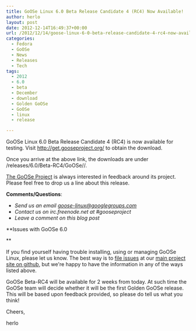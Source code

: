 ```yaml
---
title: GoOSe Linux 6.0 Beta Release Candidate 4 (RC4) Now Available!
author: herlo
layout: post
date: 2012-12-14T16:49:37+00:00
url: /2012/12/14/goose-linux-6-0-beta-release-candidate-4-rc4-now-available/
categories:
  - Fedora
  - GoOSe
  - News
  - Releases
  - Tech
tags:
  - 2012
  - 6.0
  - beta
  - December
  - download
  - Golden GoOSe
  - GoOSe
  - linux
  - release

---
```

GoOSe Linux 6.0 Beta Release Candidate 4 (RC4) is now available for testing. Visit <a href="http://get.gooseproject.org/" target="_blank">http://get.gooseproject.org/</a> to obtain the download.

Once you arrive at the above link, the downloads are under /releases/6.0/Beta-RC4/GoOSe/<arch>/.

[The GoOSe Project][1] is always interested in feedback around its project. Please feel free to drop us a line about this release.

**Comments/Questions**:

  * <address>
      Send us an email <a href="mailto:goose-linux@googlegroups.com">goose-linux@googlegroups.com</a>
    </address>

  * <address>
      Contact us on irc.freenode.net at #gooseproject
    </address>

  * <address>
      Leave a comment on this blog post
    </address>

**Issues with GoOSe 6.0
  
** 

If you find yourself having trouble installing, using or managing GoOSe Linux, please let us know. The best way is to [file issues][2] at our [main project site on github][3], but we're happy to have the information in any of the ways listed above.

GoOSe Beta-RC4 will be available for 2 weeks from today. At such time the GoOSe team will decide whether it will be the first Golden GoOSe release. This will be based upon feedback provided, so please do tell us what you think!

Cheers,

herlo

 [1]: http://github.com/organizations/gooseproject/
 [2]: https://github.com/gooseproject/main/issues/new
 [3]: https://github.com/gooseproject/main